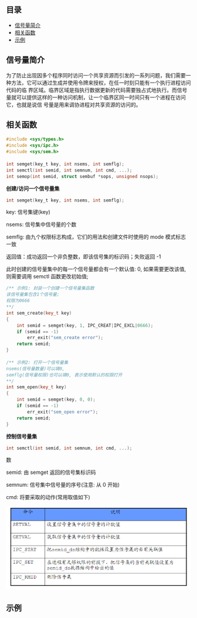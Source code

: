 ## 目录

- [信号量简介](#信号量简介)
- [相关函数](#相关函数)
- [示例](#示例)

## 信号量简介

为了防止出现因多个程序同时访问一个共享资源而引发的一系列问题，我们需要一种方法，它可以通过生成并使用令牌来授权，在任一时刻只能有一个执行进程访问代码的临
界区域。临界区域是指执行数据更新的代码需要独占式地执行。而信号量就可以提供这样的一种访问机制，让一个临界区同一时间只有一个进程在访问它，也就是说信
号量是用来调协进程对共享资源的访问的。

## 相关函数

```c
#include <sys/types.h>
#include <sys/ipc.h>
#include <sys/sem.h>

int semget(key_t key, int nsems, int semflg);
int semctl(int semid, int semnum, int cmd, ...);
int semop(int semid, struct sembuf *sops, unsigned nsops);
```

**创建/访问一个信号量集**

```c
int semget(key_t key, int nsems, int semflg);
```

key: 信号集键(key)

nsems: 信号集中信号量的个数

semflg: 由九个权限标志构成，它们的用法和创建文件时使用的 mode 模式标志一致

返回值：成功返回一个非负整数，即该信号集的标识码；失败返回 -1

此时创建的信号量集中的每一个信号量都会有一个默认值: 0, 如果需要更改该值, 则需要调用 semctl 函数更改初始值;

```c++
/** 示例1: 封装一个创建一个信号量集函数  
该信号量集包含1个信号量; 
权限为0666 
**/  
int sem_create(key_t key)
{
    int semid = semget(key, 1, IPC_CREAT|IPC_EXCL|0666);
    if (semid == -1)
        err_exit("sem_create error");
    return semid;
}

/** 示例2: 打开一个信号量集 
nsems(信号量数量)可以填0, 
semflg(信号量权限)也可以填0, 表示使用默认的权限打开 
**/  
int sem_open(key_t key)  
{  
    int semid = semget(key, 0, 0);  
    if (semid == -1)  
        err_exit("sem_open error");  
    return semid;  
}  
```

**控制信号量集**

```c
int semctl(int semid, int semnum, int cmd, ...);
```

数

semid: 由 semget 返回的信号集标识码

semnum: 信号集中信号量的序号(注意: 从 0 开始)

cmd: 将要采取的动作(常用取值如下)

![](https://github.com/EthsonLiu/personal-notes/blob/master/_image/027.png)





## 示例
